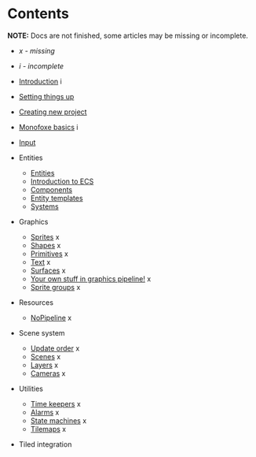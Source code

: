 # Contents

**NOTE:** Docs are not finished, some articles may be missing or incomplete.

- *x - missing*

- *i - incomplete*

  

- [Introduction](Introduction.md) i
- [Setting things up](SettingThingsUp.md)
- [Creating new project](CreatingNewProject.md)
- [Monofoxe basics](MonofoxeBasics.md) i
- [Input](Input.md)
- Entities
  - [Entities](Entities/Entities.md)
  - [Introduction to ECS](Entities/IntroductionToECS.md)
  - [Components](Entities/Components.md)
  - [Entity templates](Entities/EntityTemplates.md)
  - [Systems](Entities/Systems.md)
- Graphics
  - [Sprites]() x
  - [Shapes]() x
  - [Primitives]() x
  - [Text]() x
  - [Surfaces]() x
  - [Your own stuff in graphics pipeline!]() x
  - [Sprite groups]() x
- Resources
  
  - [NoPipeline]() x
- Scene system
  - [Update order]() x
  - [Scenes]() x
  - [Layers]() x
  - [Cameras]() x
- Utilities
    - [Time keepers]() x
    - [Alarms]() x
    - [State machines]() x
    - [Tilemaps]() x
- Tiled integration
